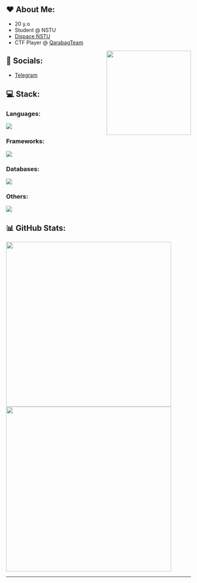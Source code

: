 ## ❤️ About Me:
- 20 y.o
- Student @ NSTU
- [Dispace NSTU](https://dispace.edu.nstu.ru)
- CTF Player @ [QarabagTeam](https://github.com/Qarabag-Team)

<img align="right" src="https://media1.giphy.com/media/Dh5q0sShxgp13DwrvG/giphy.gif?cid=ecf05e473qsnfatbrt390rjdhnmx4s7gtu6ou6q6wwbvehwr&ep=v1_gifs_search&rid=giphy.gif" width="230"/>

 ## 📱 Socials:
 - [Telegram](https://t.me/kirill_13311)


## 💻 Stack:
### Languages:
<p>
 <a href="https://skillicons.dev">
   <img src="https://skillicons.dev/icons?i=go,py,js,ts,solidity,bash"/>
 </a>
</p>

### Frameworks:
<p>
 <a href="https://skillicons.dev">
   <img src="https://skillicons.dev/icons?i=fastapi,express"/>
 </a>
</p>

### Databases:
<p>
 <a href="https://skillicons.dev">
   <img src="https://skillicons.dev/icons?i=postgres,redis,mysql"/>
 </a>
</p>

### Others:
<p>
 <a href="https://skillicons.dev">
   <img src="https://skillicons.dev/icons?i=ansible,docker,kubernetes,githubactions,grafana,kafka,linux,netlify,nginx&perline=3"/>
 </a>
</p>


## 📊 GitHub Stats:
<a height="200" href="https://github.com/KirillEL/github-readme-stats">
    <img width="450" src="https://github-readme-stats.vercel.app/api?username=KirillEL&theme=blueberry&hide_border=false&include_all_commits=true&count_private=true">
</a>
<br>
<a href="https://github.com/KirillEL/github-readme-stats">
    <img width="450" src="https://github-readme-streak-stats.herokuapp.com/?user=KirillEL&theme=blueberry&hide_border=false">
</a>
<br>



---



